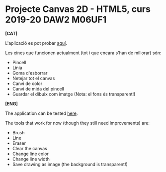 # Projecte Canvas 2D - HTML5, curs 2019-20 DAW2 M06UF1
<b>[CAT]</b>

L'aplicació es pot probar <a href="https://bielsesa.github.io/paint-canvas2d-html5-daw2/">aquí</a>.

Les eines que funcionen actualment (tot i que encara s'han de millorar) són:

<ul>
  <li>Pincell</li>  
  <li>Línia</li>  
  <li>Goma d'esborrar</li>
  <li>Netejar tot el canvas</li>  
  <li>Canvi de color</li>  
  <li>Canvi de mida del pincell</li>  
  <li>Guardar el dibuix com imatge (Nota: el fons és transparent!)</li>  
</ul>

<b>[ENG]</b>

The application can be tested <a href="https://bielsesa.github.io/paint-canvas2d-html5-daw2/">here</a>.

The tools that work for now (though they still need improvements) are:

<ul>
  <li>Brush</li>  
  <li>Line</li>  
  <li>Eraser</li>
  <li>Clear the canvas</li>  
  <li>Change line color</li>  
  <li>Change line width</li>  
  <li>Save drawing as image (the background is transparent!)</li>  
</ul>
